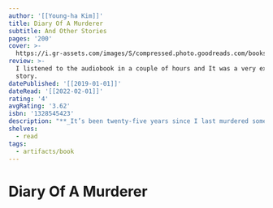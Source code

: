 ```yaml
---
author: '[[Young-ha Kim]]'
title: Diary Of A Murderer
subtitle: And Other Stories
pages: '200'
cover: >-
  https://i.gr-assets.com/images/S/compressed.photo.goodreads.com/books/1534668941l/40796117.jpg
review: >-
  I listened to the audiobook in a couple of hours and It was a very exciting
  story.
datePublished: '[[2019-01-01]]'
dateRead: '[[2022-02-01]]'
rating: '4'
avgRating: '3.62'
isbn: '1328545423'
description: "**_It’s been twenty-five years since I last murdered someone, or has it been twenty-six?_**  \n\_  \n_Diary of a Murderer_ captivates and provokes in equal measure, exploring what it means to be on the edge—between life and death, good and evil. In the titular novella, a former serial killer suffering from memory loss sets his sights on one final target: his daughter’s boyfriend, who he suspects is also a serial killer. In other stories we witness an affair between two childhood friends that questions the limits of loyalty and love; a family’s disintegration after a baby son is kidnapped and recovered years later; and a wild, erotic ride about pursuing creativity at the expense of everything else."
shelves:
  - read
tags:
  - artifacts/book
---
```

#  Diary Of A Murderer
